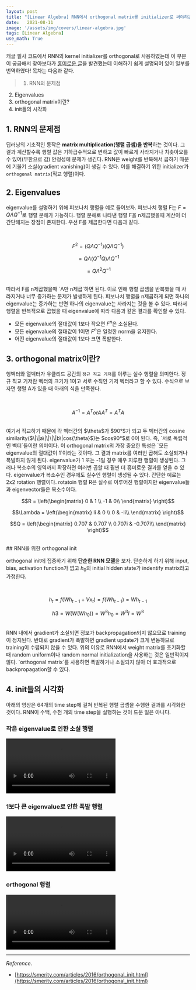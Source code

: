 ```yaml
---
layout: post
title: "[Linear Algebra] RNN에서 orthogonal matrix를 initializer로 써야하는 이유"
date:   2021-08-11
image: '/assets/img/covers/linear-algebra.jpg'
tags: [Linear Algebra]
use_math: True
---
```

캐글 필사 코드에서 RNN의 kernel initializer를 orthogonal로 사용하였는데 이 부분이 궁금해서 찾아보다가 [흥미로운 글](https://smerity.com/articles/2016/orthogonal_init.html)을 발견했는데 이해하기 쉽게 설명되어 있어 일부를 번역하였다! 목차는 다음과 같다.
>1. RNN의 문제점
2. Eigenvalues
3. orthogonal matrix이란?
4. init들의 시각화

## 1. RNN의 문제점

딥러닝의 기초적인 동작은 **matrix multiplication(행렬 곱셈)을 반복**하는 것이다. 그 결과 계산할수록 행렬 값은 기하급수적으로 변하고 값이 빠르게 사라지거나 치솟아오를 수 있어(무한으로 감) 안정성에 문제가 생긴다. RNN은 weight를 반복해서 곱하기 때문에 기울기 소실(gradient vanishing)이 생길 수 있다. 이를 해결하기 위한 initializer가 `orthogonal matrix`(직교 행렬)이다. 

## 2. Eigenvalues

eigenvalue를 설명하기 위해 피보나치 행렬을 예로 들어보자. 피보나치 행렬 F는 $F = Q \Lambda Q^{-1}$로 행렬 분해가 가능하다. 행렬 분해로 나타낸 행렬 F을 n제곱했을때 계산이 더 간단해지는 장점이 존재한다. 우선 F를 제곱한다면 다음과 같다.

<br>

$$F^2 = (Q \Lambda Q^{-1})(Q \Lambda Q^{-1})$$

$$= Q \Lambda (Q^{-1}Q) \Lambda Q^{-1}$$

$$=Q \Lambda^2 Q^{-1}$$

<br>
따라서 F를 n제곱했을때 `Λ만 n제곱`하면 된다. 이로 인해 행렬 곱셈을 반복했을 때 사라지거나 너무 증가하는 문제가 발생하게 된다. 피보나치 행렬을 n제곱하게 되면 하나의 eigenvalue는 증가하는 반면 하나의 eigenvalue는 사라지는 것을 볼 수 있다. 따라서 행렬을 반복적으로 곱했을 때 eigenvalue에 따라 다음과 같은 결과를 확인할 수 있다.

- 모든 eigenvalue의 절대값이 1보다 작으면 $F^n$은 소실된다.
- 모든 eigenvalue의 절대값이 1이면 $F^n$은 일정한 norm을 유지한다.
- 어떤 eigenvalue의 절대값이 1보다 크면 폭발한다.

## 3. orthogonal matrix이란?

행벡터와 열벡터가 유클리드 공간의 `정규 직교 기저`를 이루는 실수 행렬을 의미한다. 정규 직교 기저란 벡터의 크기가 1이고 서로 수직인 기저 벡터라고 할 수 있다. 수식으로 보자면 행렬 A가 있을 때 아래의 식을 만족한다.

<br>

$$A^{-1}=A^{T} or AA^{T}=A^{T}A$$

<br>
여기서 직교하기 때문에 각 벡터간의 $\theta$가 $90°$가 되고 두 벡터간의 cosine similarity($\|\|a\|\|\|\|b\|cos{\theta}$)는 $cos90°$로 0이 된다. 즉, `서로 독립적인 벡터`들이란 의미이다. 이 orthogonal matrix의 가장 중요한 특성은 `모든 eigenvalue의 절대값이 1`이라는 것이다. 그 결과 matrix를 여러번 곱해도 소실되거나 폭발하지 않게 된다. eigenvalue가 1 또는 -1일 경우 매우 지루한 행렬이 생성된다. 그러나 복소수의 영역까지 확장하면 여러번 곱할 때 훨씬 더 흥미로운 결과를 얻을 수 있다. eigenvalue가 복소수인 경우에도 실수인 행렬이 생성될 수 있다. 간단한 예로는 2x2 rotation 행렬이다. rotatoin 행렬 R은 실수로 이루어진 행렬이지만 eigenvalue들과 eigenvector들은 복소수이다.

<br>

$$R = \left(\begin{matrix} 0 & 1 \\ -1 & 0\\ \end{matrix} \right)$$

$$\Lambda = \left(\begin{matrix} li & 0 \\ 0 & -li\\ \end{matrix} \right)$$

$$Q = \left(\begin{matrix} 0.707 & 0.707 \\ 0.707i & -0.707i\\ \end{matrix} \right)$$

<br>
## RNN을 위한 orthogonal init

orthogonal init에 집중하기 위해 **단순한 RNN 모델**을 보자. 단순하게 하기 위해 input, bias, activation function가 없고 $h_0$의 initial hidden state가 indentify matrix라고 가정한다.

<br>

$$h_t=f(Wh_{t−1}+Vx_{t})=f(Wh_{t−1})=Wh_{t−1}$$

$$h3=W(W(Wh_0))=W^3h_0=W^3I=W^3$$

<br>
RNN 내에서 gradient가 소실되면 정보가 backpropagation되지 않으므로 training이 정지된다. 반대로 gradient가 폭발하면 gradient update가 크게 변동하므로 training이 수렴되지 않을 수 있다. 위의 이유로 RNN에서 weight matrix를 초기화할 때 random uniform이나 random normal initialization을 사용하는 것은 일반적이지 않다. `orthogonal matrix`를 사용하면 폭발하거나 소실되지 않아 더 효과적으로 backpropagation할 수 있다.

## 4. init들의 시각화

아래의 영상은 64개의 time step에 걸쳐 반복된 행렬 곱셈을 수행한 결과를 시각화한 것이다. RNN이 수백, 수천 개의 time step을 실행하는 것이 드문 일은 아니다.

### 작은 eigenvalue로 인한 소실 행렬

<video controls autoplay loop>
    <source src="/assets/video/orthogonal-matrix/eigenvalue_vanish.m4v" type="video/mp4">
</video>

### 1보다 큰 eigenvalue로 인한 폭발 행렬

<video controls autoplay loop>
    <source src="/assets/video/orthogonal-matrix/eigenvalue_explode.m4v" type="video/mp4">
</video>

### orthogonal 행렬

<video controls autoplay loop>
    <source src="/assets/video/orthogonal-matrix/eigenvalue_orthogonal.m4v" type="video/mp4">
</video>

 ---

$Reference.$
- [https://smerity.com/articles/2016/orthogonal_init.html](https://smerity.com/articles/2016/orthogonal_init.html)